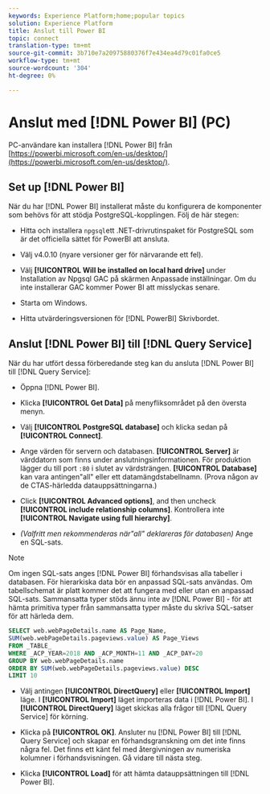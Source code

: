 ```yaml
---
keywords: Experience Platform;home;popular topics
solution: Experience Platform
title: Anslut till Power BI
topic: connect
translation-type: tm+mt
source-git-commit: 3b710e7a20975880376f7e434ea4d79c01fa0ce5
workflow-type: tm+mt
source-wordcount: '304'
ht-degree: 0%

---
```



# Anslut med [!DNL Power BI] (PC)

PC-användare kan installera [!DNL Power BI] från [https://powerbi.microsoft.com/en-us/desktop/](https://powerbi.microsoft.com/en-us/desktop/).

## Set up [!DNL Power BI]

När du har [!DNL Power BI] installerat måste du konfigurera de komponenter som behövs för att stödja PostgreSQL-kopplingen. Följ de här stegen:

- Hitta och installera `npgsql`ett .NET-drivrutinspaket för PostgreSQL som är det officiella sättet för PowerBI att ansluta.

- Välj v4.0.10 (nyare versioner ger för närvarande ett fel).

- Välj **[!UICONTROL Will be installed on local hard drive]** under Installation av Npgsql GAC på skärmen Anpassade inställningar. Om du inte installerar GAC kommer Power BI att misslyckas senare.

- Starta om Windows.

- Hitta utvärderingsversionen för [!DNL PowerBI] Skrivbordet.

## Anslut [!DNL Power BI] till [!DNL Query Service]

När du har utfört dessa förberedande steg kan du ansluta [!DNL Power BI] till [!DNL Query Service]:

- Öppna [!DNL Power BI].

- Klicka **[!UICONTROL Get Data]** på menyfliksområdet på den översta menyn.

- Välj **[!UICONTROL PostgreSQL database]** och klicka sedan på **[!UICONTROL Connect]**.

- Ange värden för servern och databasen. **[!UICONTROL Server]** är värddatorn som finns under anslutningsinformationen. För produktion lägger du till port `:80` i slutet av värdsträngen. **[!UICONTROL Database]** kan vara antingen&quot;all&quot; eller ett datamängdstabellnamn. (Prova någon av de CTAS-härledda datauppsättningarna.)

- Click **[!UICONTROL Advanced options]**, and then uncheck **[!UICONTROL include relationship columns]**. Kontrollera inte **[!UICONTROL Navigate using full hierarchy]**.

- *(Valfritt men rekommenderas när&quot;all&quot; deklareras för databasen)* Ange en SQL-sats.

>[!NOTE]
>
>Om ingen SQL-sats anges [!DNL Power BI] förhandsvisas alla tabeller i databasen. För hierarkiska data bör en anpassad SQL-sats användas. Om tabellschemat är platt kommer det att fungera med eller utan en anpassad SQL-sats. Sammansatta typer stöds ännu inte av [!DNL Power BI] - för att hämta primitiva typer från sammansatta typer måste du skriva SQL-satser för att härleda dem.

```sql
SELECT web.webPageDetails.name AS Page_Name, 
SUM(web.webPageDetails.pageviews.value) AS Page_Views 
FROM _TABLE_ 
WHERE _ACP_YEAR=2018 AND _ACP_MONTH=11 AND _ACP_DAY=20 
GROUP BY web.webPageDetails.name 
ORDER BY SUM(web.webPageDetails.pageviews.value) DESC 
LIMIT 10
```

- Välj antingen **[!UICONTROL DirectQuery]** eller **[!UICONTROL Import]** läge. I **[!UICONTROL Import]** läget importeras data i [!DNL Power BI]. I **[!UICONTROL DirectQuery]** läget skickas alla frågor till [!DNL Query Service] för körning.

- Klicka på **[!UICONTROL OK]**. Ansluter nu [!DNL Power BI] till [!DNL Query Service] och skapar en förhandsgranskning om det inte finns några fel. Det finns ett känt fel med återgivningen av numeriska kolumner i förhandsvisningen. Gå vidare till nästa steg.

- Klicka **[!UICONTROL Load]** för att hämta datauppsättningen till [!DNL Power BI].
